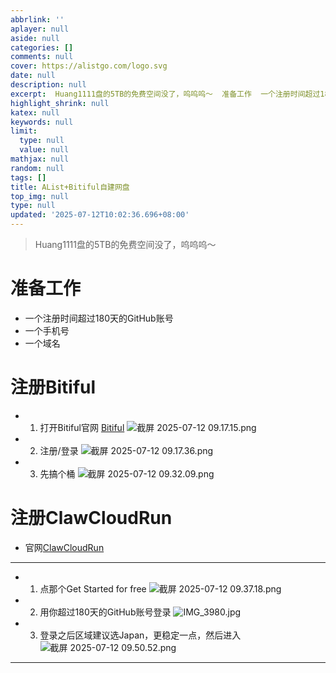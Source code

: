 ```yaml
---
abbrlink: ''
aplayer: null
aside: null
categories: []
comments: null
cover: https://alistgo.com/logo.svg
date: null
description: null
excerpt:  Huang1111盘的5TB的免费空间没了，呜呜呜～  准备工作  一个注册时间超过180天的GitHub账号 一个手机号 一个域名  注册Bitiful    打开Bitiful官网 Bitiful      注册/登录      先搞个桶     注册ClawCloudRun  官网ClawCloudRun      点那个Get Started for free      用你超过180天...
highlight_shrink: null
katex: null
keywords: null
limit:
  type: null
  value: null
mathjax: null
random: null
tags: []
title: AList+Bitiful自建网盘
top_img: null
type: null
updated: '2025-07-12T10:02:36.696+08:00'
---
```

> Huang1111盘的5TB的免费空间没了，呜呜呜～

# 准备工作

- 一个注册时间超过180天的GitHub账号
- 一个手机号
- 一个域名

# 注册Bitiful

- 1. 打开Bitiful官网
     [Bitiful](https://www.bitiful.com)
     ![截屏 2025-07-12 09.17.15.png](https://bgithub.xyz/awaidea/pics/raw/main/25/7/a5c57cddf3d1d0afebda74342798b7c6.png)
- 2. 注册/登录
     ![截屏 2025-07-12 09.17.36.png](https://bgithub.xyz/awaidea/pics/raw/main/25/7/54e5063a9472435aaa51cc3e57c71ec4.png)
- 3. 先搞个桶
     ![截屏 2025-07-12 09.32.09.png](https://bgithub.xyz/awaidea/pics/raw/main/25/7/34ab31b980c0e6fbeeb66ad1f34fa860.png)

# 注册ClawCloudRun

- 官网[ClawCloudRun](https://run.claw.cloud)
----------------
- 1. 点那个Get Started for free
     ![截屏 2025-07-12 09.37.18.png](https://bgithub.xyz/awaidea/pics/raw/main/25/7/8b651f150388349e0ae380350f52d4fd.png)
- 2. 用你超过180天的GitHub账号登录
     ![IMG_3980.jpg](https://bgithub.xyz/awaidea/pics/raw/main/25/7/169a9a2482cd4b70731340cf46851be8.jpg)
- 3. 登录之后区域建议选Japan，更稳定一点，然后进入
     ![截屏 2025-07-12 09.50.52.png](https://bgithub.xyz/awaidea/pics/raw/main/25/7/f5b088206614fde436c4093cc0a03184.png)

---

